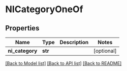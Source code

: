 # NICategoryOneOf

## Properties
Name | Type | Description | Notes
------------ | ------------- | ------------- | -------------
**ni_category** | **str** |  | [optional] 

[[Back to Model list]](../README.md#documentation-for-models) [[Back to API list]](../README.md#documentation-for-api-endpoints) [[Back to README]](../README.md)


